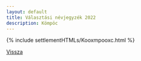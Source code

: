 ```yaml
---
layout: default
title: Választási névjegyzék 2022
description: Kömpöc
---
```


{% include settlementHTMLs/Kooxmpooxc.html %}

[Vissza](../)